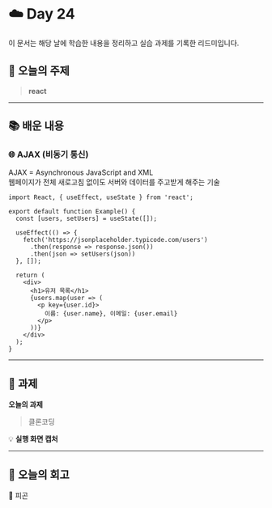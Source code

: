 # ☁️ Day 24
이 문서는 해당 날에 학습한 내용을 정리하고 실습 과제를 기록한 리드미입니다.

## 🔖 오늘의 주제
> **react**

---

## 📚 배운 내용
### 🌐 AJAX (비동기 통신)
AJAX = Asynchronous JavaScript and XML   
웹페이지가 전체 새로고침 없이도 서버와 데이터를 주고받게 해주는 기술

```
import React, { useEffect, useState } from 'react';

export default function Example() {
  const [users, setUsers] = useState([]);

  useEffect(() => {
    fetch('https://jsonplaceholder.typicode.com/users')
      .then(response => response.json())
      .then(json => setUsers(json))
  }, []);

  return (
    <div>
      <h1>유저 목록</h1>
      {users.map(user => (
        <p key={user.id}>
          이름: {user.name}, 이메일: {user.email}
        </p>
      ))}
    </div>
  );
}
```




---

## 📝 과제

**오늘의 과제**
> 클론코딩

💡 **실행 화면 캡처**



---

## 💭 오늘의 회고
🥲 피곤
